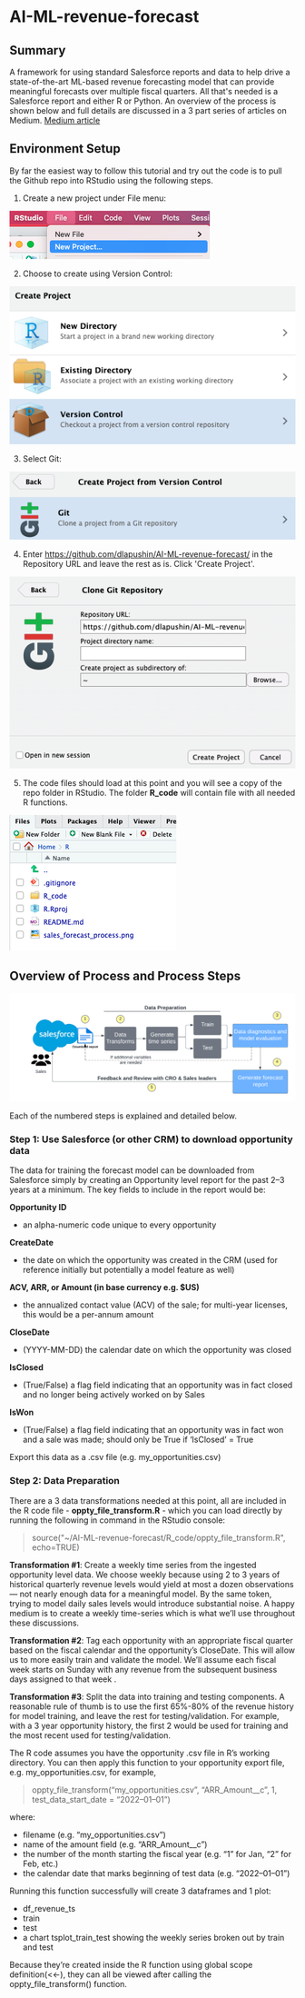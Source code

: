# AI-ML-revenue-forecast

## Summary
A framework for using standard Salesforce reports and data to help drive a state-of-the-art ML-based revenue forecasting model that can provide meaningful forecasts over multiple fiscal quarters. All that's needed is a Salesforce report and either R or Python.  An overview of the process is shown below and full details are discussed in a 3 part series of articles on Medium. [Medium article](https://medium.com/@dlapushin/open-source-b2b-sales-forecasting-c1cd7bc9b2a8)

## Environment Setup
By far the easiest way to follow this tutorial and try out the code is to pull the Github repo into RStudio using the following steps.
1. Create a new project under File menu:

![step1](https://github.com/dlapushin/AI-ML-revenue-forecast/blob/main/pic1/step1.png)

2. Choose to create using Version Control:

![step2](https://github.com/dlapushin/AI-ML-revenue-forecast/blob/main/pic1/step2.png)

3. Select Git:

![step3](https://github.com/dlapushin/AI-ML-revenue-forecast/blob/main/pic1/step3.png)

4. Enter https://github.com/dlapushin/AI-ML-revenue-forecast/ in the Repository URL and leave the rest as is.  Click 'Create Project'.

![step4](https://github.com/dlapushin/AI-ML-revenue-forecast/blob/main/pic1/step4.png)

5. The code files should load at this point and you will see a copy of the repo folder in RStudio.  The folder **R_code** will contain file with all needed R functions.

![step5](https://github.com/dlapushin/AI-ML-revenue-forecast/blob/main/pic1/step5.png)


## Overview of Process and Process Steps

![Forecast Loop](https://github.com/dlapushin/AI-ML-revenue-forecast/blob/main/sales_forecast_process.png)

Each of the numbered steps is explained and detailed below.

### Step 1: Use Salesforce (or other CRM) to download opportunity data

The data for training the forecast model can be downloaded from Salesforce simply by creating an Opportunity level report for the past 2–3 years at a minimum. The key fields to include in the report would be:

**Opportunity ID**
* an alpha-numeric code unique to every opportunity

**CreateDate**
* the date on which the opportunity was created in the CRM (used for reference initially but potentially a model feature as well)

**ACV, ARR, or Amount (in base currency e.g. $US)** 
* the annualized contact value (ACV) of the sale; for multi-year licenses, this would be a per-annum amount

**CloseDate**
* (YYYY-MM-DD) the calendar date on which the opportunity was closed

**IsClosed**
* (True/False) a flag field indicating that an opportunity was in fact closed and no longer being actively worked on by Sales

**IsWon**
* (True/False) a flag field indicating that an opportunity was in fact won and a sale was made; should only be True if ‘IsClosed’ = True

Export this data as a .csv file (e.g. my_opportunities.csv)

### Step 2: Data Preparation
There are a 3 data transformations needed at this point, all are included in the R code file - **oppty_file_transform.R** - which you can load directly by running the following in command in the RStudio console: 

> source("~/AI-ML-revenue-forecast/R_code/oppty_file_transform.R", echo=TRUE)

**Transformation #1**: Create a weekly time series from the ingested opportunity level data. We choose weekly because using 2 to 3 years of historical quarterly revenue levels would yield at most a dozen observations — not nearly enough data for a meaningful model. By the same token, trying to model daily sales levels would introduce substantial noise. A happy medium is to create a weekly time-series which is what we’ll use throughout these discussions.

**Transformation #2**: Tag each opportunity with an appropriate fiscal quarter based on the fiscal calendar and the opportunity’s CloseDate. This will allow us to more easily train and validate the model. We’ll assume each fiscal week starts on Sunday with any revenue from the subsequent business days assigned to that week .

**Transformation #3**: Split the data into training and testing components. A reasonable rule of thumb is to use the first 65%-80% of the revenue history for model training, and leave the rest for testing/validation. For example, with a 3 year opportunity history, the first 2 would be used for training and the most recent used for testing/validation.

The R code assumes you have the opportunity .csv file in R’s working directory. You can then apply this function to your opportunity export file, e.g. my_opportunities.csv, for example, 

> oppty_file_transform(“my_opportunities.csv”, “ARR_Amount__c”, 1, test_data_start_date = “2022–01–01”)

where:

* filename (e.g. “my_opportunities.csv”)
* name of the amount field (e.g. “ARR_Amount__c”)
* the number of the month starting the fiscal year (e.g. “1” for Jan, “2” for Feb, etc.)
* the calendar date that marks beginning of test data (e.g. “2022–01–01”)

Running this function successfully will create 3 dataframes and 1 plot: 
* df_revenue_ts
* train
* test 
* a chart tsplot_train_test showing the weekly series broken out by train and test

Because they’re created inside the R function using global scope definition(<<-), they can all be viewed after calling the oppty_file_transform() function.





